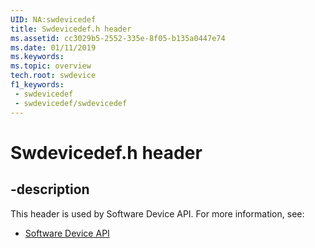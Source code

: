 ```yaml
---
UID: NA:swdevicedef
title: Swdevicedef.h header
ms.assetid: cc3029b5-2552-335e-8f05-b135a0447e74
ms.date: 01/11/2019
ms.keywords: 
ms.topic: overview
tech.root: swdevice
f1_keywords:
 - swdevicedef
 - swdevicedef/swdevicedef
---
```


# Swdevicedef.h header


## -description

This header is used by Software Device API. For more information, see:

- [Software Device API](../_swdevice/index.md)

